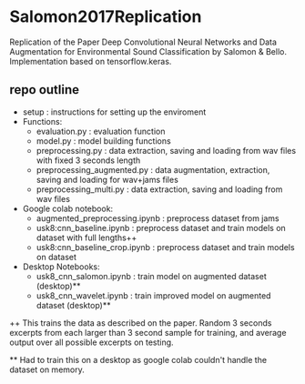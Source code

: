 # Salomon2017Replication
Replication of the Paper Deep Convolutional Neural Networks and Data Augmentation for Environmental Sound Classification by Salomon &amp; Bello. Implementation based on tensorflow.keras.

## repo outline

- setup : instructions for setting up the enviroment
- Functions:
  - evaluation.py : evaluation function
  - model.py : model building functions
  - preprocessing.py : data extraction, saving and loading from wav files with fixed 3 seconds length
  - preprocessing_augmented.py : data augmentation, extraction, saving and loading for wav+jams files
  - preprocessing_multi.py : data extraction, saving and loading from wav files
- Google colab notebook:
  - augmented_preprocessing.ipynb : preprocess dataset from jams
  - usk8:cnn_baseline.ipynb : preprocess dataset and train models on dataset with full lengths++
  - usk8:cnn_baseline_crop.ipynb : preprocess dataset and train models on dataset
- Desktop Notebooks:
  - usk8_cnn_salomon.ipynb : train model on augmented dataset (desktop)**
  - usk8_cnn_wavelet.ipynb : train improved model on augmented dataset (desktop)**


++ This trains the data as described on the paper. Random 3 seconds excerpts from each larger than 3 second sample for training, and average output over all possible excerpts on testing.

** Had to train this on a desktop as google colab couldn't handle the dataset on memory.
